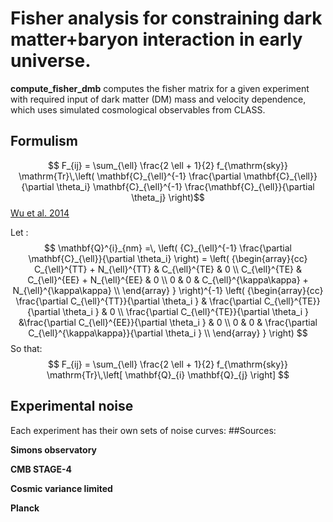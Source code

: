 # Fisher analysis for constraining dark matter+baryon interaction in early universe. 

<b>compute_fisher_dmb</b> computes the fisher matrix for a given experiment with required input of dark matter (DM) mass and velocity dependence, which uses simulated cosmological observables from CLASS.

## Formulism
 
$$ F_{ij} = \sum_{\ell} \frac{2 \ell + 1}{2} f_{\mathrm{sky}} \mathrm{Tr}\,\left( \mathbf{C}_{\ell}^{-1} \frac{\partial \mathbf{C}_{\ell}}{\partial \theta_i} \mathbf{C}_{\ell}^{-1} \frac{\mathbf{C}_{\ell}}{\partial \theta_j} \right)$$
[Wu et al. 2014](https://arxiv.org/abs/1402.4108)

Let :
$$   \mathbf{Q}^{i}_{nm} =\, \left( {C}_{\ell}^{-1} \frac{\partial \mathbf{C}_{\ell}}{\partial \theta_i} \right)  =
  \left( {\begin{array}{cc}
    C_{\ell}^{TT} + N_{\ell}^{TT} & C_{\ell}^{TE} & 0 \\
   C_{\ell}^{TE} & C_{\ell}^{EE} + N_{\ell}^{EE} & 0 \\
   0 & 0 & C_{\ell}^{\kappa\kappa} + N_{\ell}^{\kappa\kappa} \\
  \end{array} } \right)^{-1}
   \left( {\begin{array}{cc}
    \frac{\partial C_{\ell}^{TT}}{\partial \theta_i } & \frac{\partial C_{\ell}^{TE}}{\partial \theta_i } & 0 \\
   \frac{\partial C_{\ell}^{TE}}{\partial \theta_i } &\frac{\partial C_{\ell}^{EE}}{\partial \theta_i } & 0 \\
    0 & 0 & \frac{\partial C_{\ell}^{\kappa\kappa}}{\partial \theta_i } \\
  \end{array} } \right)
$$
So that:
$$  F_{ij} = \sum_{\ell} \frac{2 \ell + 1}{2} f_{\mathrm{sky}} \mathrm{Tr}\,\left[  \mathbf{Q}_{i}  \mathbf{Q}_{j} \right]
$$

## Experimental noise
Each experiment has their own sets of noise curves:
##Sources: 

<b>Simons observatory</b>

<b>CMB STAGE-4</b>

<b>Cosmic variance limited</b>

<b>Planck</b>